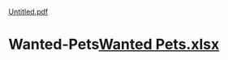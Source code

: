 [Untitled.pdf](https://github.com/WantedPets/Wanted-Pets/files/9679416/Untitled.pdf)
# Wanted-Pets[Wanted Pets.xlsx](https://github.com/WantedPets/Wanted-Pets/files/9679417/Wanted.Pets.xlsx)
